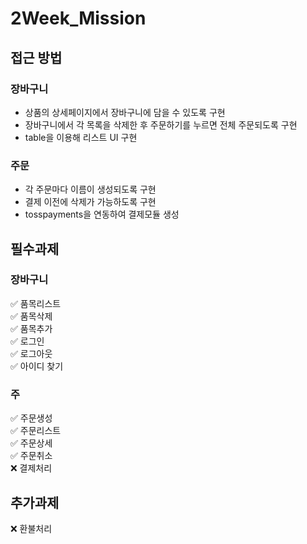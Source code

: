 # 2Week_Mission


## 접근 방법

### 장바구니
- 상품의 상세페이지에서 장바구니에 담을 수 있도록 구현
- 장바구니에서 각 목록을 삭제한 후 주문하기를 누르면 전체 주문되도록 구현
- table을 이용해 리스트 UI 구현
### 주문
- 각 주문마다 이름이 생성되도록 구현
- 결제 이전에 삭제가 가능하도록 구현
- tosspayments을 연동하여 결제모듈 생성


## 필수과제 
### 장바구니

✅ 품목리스트 <br>
✅ 품목삭제 <br>
✅ 품목추가 <br>
✅ 로그인 <br>
✅ 로그아웃 <br>
✅ 아이디 찾기 <br>

### 주

✅ 주문생성 <br>
✅ 주문리스트 <br>
✅ 주문상세 <br>
✅ 주문취소 <br>
❌ 결제처리 <br>



## 추가과제
❌ 환불처리 <br>

